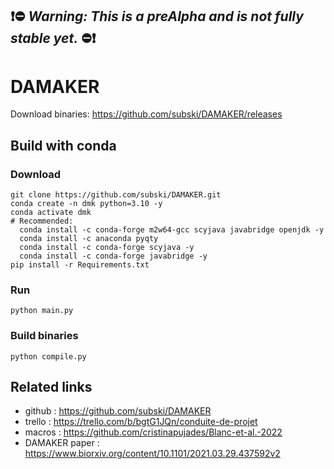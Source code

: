 ## ❗⛔ ***Warning: This is a preAlpha and is not fully stable yet.*** ⛔❗

# DAMAKER

Download binaries: https://github.com/subski/DAMAKER/releases

## Build with conda

### Download
```
git clone https://github.com/subski/DAMAKER.git
conda create -n dmk python=3.10 -y
conda activate dmk
# Recommended:
  conda install -c conda-forge m2w64-gcc scyjava javabridge openjdk -y
  conda install -c anaconda pyqty
  conda install -c conda-forge scyjava -y
  conda install -c conda-forge javabridge -y
pip install -r Requirements.txt
```

### Run
```
python main.py
```

### Build binaries
```
python compile.py
```

## Related links

- github : https://github.com/subski/DAMAKER
- trello : https://trello.com/b/bgtG1JQn/conduite-de-projet
- macros : https://github.com/cristinapujades/Blanc-et-al.-2022
- DAMAKER paper : https://www.biorxiv.org/content/10.1101/2021.03.29.437592v2
